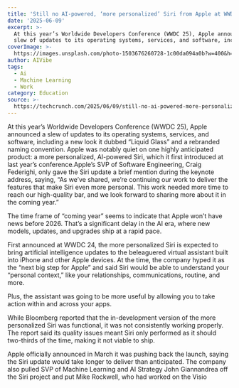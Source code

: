 ```yaml
---
title: 'Still no AI-powered, ‘more personalized’ Siri from Apple at WWDC 25'
date: '2025-06-09'
excerpt: >-
  At this year’s Worldwide Developers Conference (WWDC 25), Apple announced a
  slew of updates to its operating systems, services, and software, includin...
coverImage: >-
  https://images.unsplash.com/photo-1503676260728-1c00da094a0b?w=400&h=200&fit=crop&auto=format
author: AIVibe
tags:
  - Ai
  - Machine Learning
  - Work
category: Education
source: >-
  https://techcrunch.com/2025/06/09/still-no-ai-powered-more-personalized-siri-from-apple-at-wwdc-25/
---
```

At this year’s Worldwide Developers Conference (WWDC 25), Apple announced a slew of updates to its operating systems, services, and software, including a new look it dubbed “Liquid Glass” and a rebranded naming convention. Apple was notably quiet on one highly anticipated product: a more personalized, AI-powered Siri, which it first introduced at last year’s conference.Apple’s SVP of Software Engineering, Craig Federighi, only gave the Siri update a brief mention during the keynote address, saying, “As we’ve shared, we’re continuing our work to deliver the features that make Siri even more personal. This work needed more time to reach our high-quality bar, and we look forward to sharing more about it in the coming year.”

The time frame of “coming year” seems to indicate that Apple won’t have news before 2026. That’s a significant delay in the AI era, where new models, updates, and upgrades ship at a rapid pace.


	
	




	
	



First announced at WWDC 24, the more personalized Siri is expected to bring artificial intelligence updates to the beleaguered virtual assistant built into iPhone and other Apple devices. At the time, the company hyped it as the “next big step for Apple” and said Siri would be able to understand your “personal context,” like your relationships, communications, routine, and more.

Plus, the assistant was going to be more useful by allowing you to take action within and across your apps. 

While Bloomberg reported that the in-development version of the more personalized Siri was functional, it was not consistently working properly. The report said its quality issues meant Siri only performed as it should two-thirds of the time, making it not viable to ship.

Apple officially announced in March it was pushing back the launch, saying the Siri update would take longer to deliver than anticipated. The company also pulled SVP of Machine Learning and AI Strategy John Giannandrea off the Siri project and put Mike Rockwell, who had worked on the Visio
